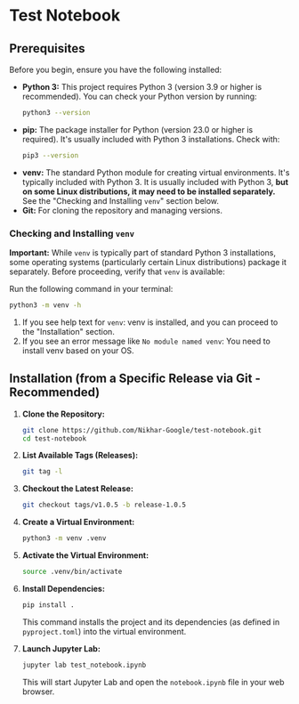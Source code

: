 # Test Notebook

## Prerequisites

Before you begin, ensure you have the following installed:

*   **Python 3:** This project requires Python 3 (version 3.9 or higher is recommended). You can check your Python version by running:
    ```bash
    python3 --version
    ```
*   **pip:** The package installer for Python (version 23.0 or higher is required). It's usually included with Python 3 installations. Check with:
    ```bash
    pip3 --version
    ```
*   **venv:** The standard Python module for creating virtual environments. It's typically included with Python 3. It is usually included with Python 3, **but on some Linux distributions, it may need to be installed separately.**  See the "Checking and Installing `venv`" section below.
*   **Git:**  For cloning the repository and managing versions.

### Checking and Installing `venv`

**Important:** While `venv` is typically part of standard Python 3 installations, some operating systems (particularly certain Linux distributions) package it separately.  Before proceeding, verify that `venv` is available:

Run the following command in your terminal:

```bash
python3 -m venv -h
```

1. If you see help text for `venv`: venv is installed, and you can proceed to the "Installation" section.
2. If you see an error message like `No module named venv`: You need to install venv based on your OS.

## Installation (from a Specific Release via Git - Recommended)

1.  **Clone the Repository:**

    ```bash
    git clone https://github.com/Nikhar-Google/test-notebook.git
    cd test-notebook
    ```

2.  **List Available Tags (Releases):**

    ```bash
    git tag -l
    ```

3.  **Checkout the Latest Release:**


    ```bash
    git checkout tags/v1.0.5 -b release-1.0.5
    ```

4.  **Create a Virtual Environment:**

    ```bash
    python3 -m venv .venv
    ```

5.  **Activate the Virtual Environment:**

    ```bash
    source .venv/bin/activate
    ```

6.  **Install Dependencies:**

    ```bash
    pip install .
    ```
    This command installs the project and its dependencies (as defined in `pyproject.toml`) into the virtual environment.

7.  **Launch Jupyter Lab:**

    ```bash
    jupyter lab test_notebook.ipynb
    ```
    This will start Jupyter Lab and open the `notebook.ipynb` file in your web browser.


